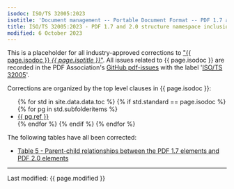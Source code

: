 ```yaml
---
isodoc: ISO/TS 32005:2023
isotitle: 'Document management -- Portable Document Format -- PDF 1.7 and 2.0 structure namespace inclusion in ISO 32000-2'
title: ISO/TS 32005:2023 - PDF 1.7 and 2.0 structure namespace inclusion in ISO 32000-2
modified: 6 October 2023
---
```


<p>
This is a placeholder for all industry-approved corrections to <a href="https://pdfa.org/resource/iso-32005/" target="_blank">"{{ page.isodoc }} <i>{{ page.isotitle }}</i>"</a>.
All issues related to {{ page.isodoc }} are recorded in the PDF Association's <a href="https://github.com/pdf-association/pdf-issues" target="_blank">GitHub pdf-issues</a>
with the label '<a href="https://github.com/pdf-association/pdf-issues/issues?q=is%3Aissue+label%3A%22ISO%2FTS+32005%22" target="_blank">ISO/TS 32005</a>'.
</p>

<p>Corrections are organized by the top level clauses in {{ page.isodoc }}:</p>

<ul>
    {% for std in site.data.data.toc %}
         {% if std.standard == page.isodoc %}
            {% for pg in std.subfolderitems %}
            <li><a href="{{ pg.url }}">{{ pg.ref }}</a></li>
           {% endfor %}
        {% endif %}
    {% endfor %}
</ul>

<p>The following tables have all been corrected:</p>
<ul>
<li><a href="clause07.html#Table5">Table 5 - Parent-child relationships between the PDF 1.7 elements and PDF 2.0 elements</a></li>
</ul>

<hr>
<link rel="stylesheet" href="../assets/iso-style.css">
<p class="footnote">Last modified: {{ page.modified }}</p>
